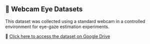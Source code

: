 ## 📂 Webcam Eye Datasets

This dataset was collected using a standard webcam in a controlled environment for eye-gaze estimation experiments.

🔗 [Click here to access the dataset on Google Drive]([https://drive.google.com/drive/folders/1knK8mVcp5D6klwxuYszxZtv8m0PQAPiq?usp=sharing](https://drive.google.com/drive/folders/1knK8mVcp5D6klwxuYszxZtv8m0PQAPiq?usp=sharing))
